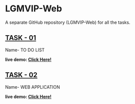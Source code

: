 # LGMVIP-Web
A separate GitHub repository (LGMVIP-Web) for all the tasks.

## [TASK - 01](https://github.com/JEET00007/react-todo-app)
Name- TO DO LIST

**live demo: [Click Here!](https://jeet00007.github.io/react-todo-app/)**

## [TASK - 02](https://github.com/JEET00007/react-web.application)
Name- WEB APPLICATION 

**live demo: [Click Here!](https://jeet00007.github.io/react-web.application/)**
